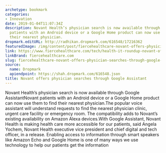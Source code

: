 ```yaml
---
archetype: bookmark
categories:
- Innovation
date: 2019-01-04T11:07:34Z
description: Novant Health’s physician search is now available through Google AssistantNovant
  patients with an Android device or a Google Home product can now use them to find
  their nearest physician.
dropmark.editURL: http://radhikan.dropmark.com/616548/17216362
featuredImage: /img/content/post/fiercehealthcare-novant-offers-physician-searches-through-google-assistant.JPG
link: https://www.fiercehealthcare.com/tech/health-it-roundup-novant-offers-physician-searches-through-google-assistant-smart-healthcare
linkBrand: fiercehealthcare.com
slug: fiercehealthcare-novant-offers-physician-searches-through-google-assistant
source:
  name: Dropmark
  apiendpoint: https://shah.dropmark.com/616548.json
title: Novant offers physician searches through Google Assistant
---
```

Novant Health’s physician search is now available through Google AssistantNovant patients with an Android device or a Google Home product can now use them to find their nearest physician.The popular voice assistant will understand requests to find the nearest physician clinic, urgent care facility or emergency room. The compatibility adds to Novant’s existing availability on Amazon Alexa devices.With Google Assistant, Novant Health is making health care more accessible for our patients, said Angela Yochem, Novant Health executive vice president and chief digital and tech officer, in a release. Enabling access to information through smart speakers like Amazon Echo and Google Home is one of many ways we use technology to help our patients get the information


